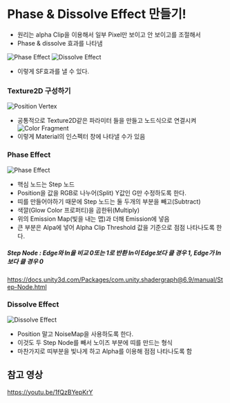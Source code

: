 Phase & Dissolve Effect 만들기!
======
- 원리는 alpha Clip을 이용해서 일부 Pixel만 보이고 안 보이고를 조절해서
- Phase & dissolve 효과를 나타냄

![Phase Effect](https://postfiles.pstatic.net/MjAyMjA3MjNfMjMy/MDAxNjU4NTc4NzI4ODAy.ef69uHYE_5e9UkYdjtZhTQsW7YERfnyrPUl88TW5BJ0g.vPJMlwVjmm5oH3LTXwipImibY81LN3l9HcQd5rn1hg8g.GIF.rnlgus1126/Phase_Effect.gif?type=w773)
![Dissolve Effect](https://postfiles.pstatic.net/MjAyMjA3MjNfMjcg/MDAxNjU4NTc4NzM5MzE5.rNSU4sqROAESE7IEBaI5tcaMf7Yabim83MT69fzuQgUg.lc4CADRoI2aCkurv7LPhukKXbcv98R8HBTn3TOZzIMkg.GIF.rnlgus1126/Dissolve_Effect.gif?type=w773)
- 이렇게 SF효과를 낼 수 있다.

### Texture2D 구성하기
![Position Vertex](https://postfiles.pstatic.net/MjAyMjA3MjNfMTky/MDAxNjU4NTc4NzcxMDMz.l8kMSnIKX0yaJqlatkDmFC17ZnTE805UdF7ITnxlwY0g.fgE_hUbmeFf0bDdEu2rUpmAUcivqGyU15se89octm_4g.PNG.rnlgus1126/Phase_Dissolve_Both_Effect.png?type=w773)
- 공통적으로 Texture2D같은 파라미터 들을 만들고 노드식으로 연결시켜
![Color Fragment](https://postfiles.pstatic.net/MjAyMjA3MjNfMzkg/MDAxNjU4NTc4ODcxMjMw.fdx-figzylRijji5Hn5fLvopy8Rju2FnDchhENptLO4g.pj5_Az0nF4RPeqojnOm2Gx-89dpkysz5MwboKuuLQrog.PNG.rnlgus1126/image.png?type=w773)
- 이렇게 Material의  인스펙터 창에 나타낼 수가 있음

### Phase Effect
![Phase Effect](https://postfiles.pstatic.net/MjAyMjA3MjNfNjQg/MDAxNjU4NTc5MDAzNzgy.KexqVd74mNce1G94h-aHVyMdZFRyXRmyAnUgGrMSqJYg.oMWw16Gc3hHP1_F1DCfXEZTztHmv7KwFn-Lhv5r6sSkg.PNG.rnlgus1126/Phase_Effect.png?type=w773)
- 핵심 노드는 Step 노드
- Position을 값을 RGB로 나누어(Split) Y값인 G만 수정하도록 한다.
- 띠를 만들어야하기 때문에 Step 노드는 둘 두개의 부분을 빼고(Subtract) 
- 색깔(Glow Color 프로퍼티)을 곱한뒤(Multiply)
- 위의 Emission Map(빛을 내는 맵)과 더해 Emission에 넣음
- 큰 부분은 Alpa에 넣어  Alpha Clip Threshold 값을 기준으로 점점 나타나도록 한다.

##### Step Node : Edge와 In을 비교 0또는 1로 반환 In이 Edge보다 클 경우 1, Edge가 In보다 클 경우 0
https://docs.unity3d.com/Packages/com.unity.shadergraph@6.9/manual/Step-Node.html

### Dissolve Effect
![Dissolve Effect](https://postfiles.pstatic.net/MjAyMjA3MjNfMjkw/MDAxNjU4NTc5NDY4NjYx.8mNJu0EmJFYX60J1zp6-f3yee9yF9IZkwwfgW78r8pkg.rkKi3NymSja-nqEjO9D_Cph8d2ax7mSNDbSKRcpiB4kg.PNG.rnlgus1126/Dissolve_Effect.png?type=w773)
- Position 말고 NoiseMap을 사용하도록 한다.
- 이것도 두 Step Node를 빼서 노이즈 부분에 띠를 만드는 형식
- 마찬가지로 띠부분을 빛나게 하고 Alpha를 이용해 점점 나타나도록 함

참고 영상
--------
https://youtu.be/1fQzBYepKrY